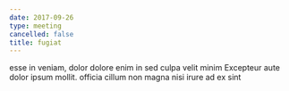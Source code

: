 ```yaml
---
date: 2017-09-26
type: meeting
cancelled: false
title: fugiat
---
```

esse in veniam, dolor dolore enim in sed culpa velit minim Excepteur aute dolor ipsum mollit. officia cillum non magna nisi irure ad ex sint